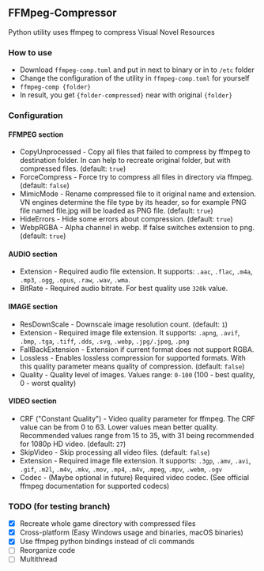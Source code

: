 ## FFMpeg-Compressor
Python utility uses ffmpeg to compress Visual Novel Resources

### How to use
* Download `ffmpeg-comp.toml` and put in next to binary or in to `/etc` folder
* Change the configuration of the utility in `ffmpeg-comp.toml` for yourself
* `ffmpeg-comp {folder}`
* In result, you get `{folder-compressed}` near with original `{folder}`

### Configuration
#### FFMPEG section
* CopyUnprocessed - Copy all files that failed to compress by ffmpeg to destination folder. In can help to recreate original folder, but with compressed files. (default: `true`)
* ForceCompress - Force try to compress all files in directory via ffmpeg. (default: `false`)
* MimicMode - Rename compressed file to it original name and extension. VN engines determine the file type by its header, so for example PNG file named file.jpg will be loaded as PNG file. (default: `true`)
* HideErrors - Hide some errors about compression. (default: `true`)
* WebpRGBA - Alpha channel in webp. If false switches extension to png. (default: `true`)

#### AUDIO section
* Extension - Required audio file extension. It supports: `.aac`, `.flac`, `.m4a`, `.mp3`, `.ogg`, `.opus`, `.raw`, `.wav`, `.wma`.
* BitRate - Required audio bitrate. For best quality use `320k` value.

#### IMAGE section
* ResDownScale - Downscale image resolution count. (default: `1`)
* Extension - Required image file extension. It supports: `.apng`, `.avif`, `.bmp`, `.tga`, `.tiff`, `.dds`, `.svg`, `.webp`, `.jpg/.jpeg`, `.png`
* FallBackExtension - Extension if current format does not support RGBA.
* Lossless - Enables lossless compression for supported formats. With this quality parameter means quality of compression. (default: `false`)
* Quality - Quality level of images. Values range: `0-100` (100 - best quality, 0 - worst quality)

#### VIDEO section
* CRF ("Constant Quality") - Video quality parameter for ffmpeg. The CRF value can be from 0 to 63. Lower values mean better quality. Recommended values range from 15 to 35, with 31 being recommended for 1080p HD video. (default: `27`)
* SkipVideo - Skip processing all video files. (default: `false`)
* Extension - Required image file extension. It supports: `.3gp`, `.amv`, `.avi`, `.gif`, `.m2l`, `.m4v`, `.mkv`, `.mov`, `.mp4`, `.m4v`, `.mpeg`, `.mpv`, `.webm`, `.ogv`
* Codec - (Maybe optional in future) Required video codec. (See official ffmpeg documentation for supported codecs) 

### TODO (for testing branch)
* [x] Recreate whole game directory with compressed files
* [x] Cross-platform (Easy Windows usage and binaries, macOS binaries)
* [x] Use ffmpeg python bindings instead of cli commands
* [ ] Reorganize code
* [ ] Multithread